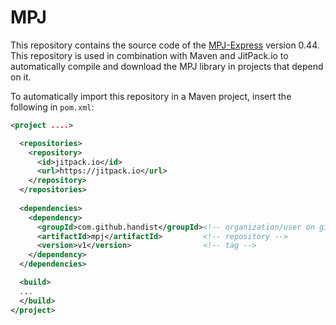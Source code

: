 # MPJ

This repository contains the source code of the [MPJ-Express](http://mpj-express.org/) version 0.44. 
This repository is used in combination with Maven and JitPack.io to automatically compile and download the MPJ library in projects that depend on it. 

To automatically import this repository in a Maven project, insert the following in `pom.xml`:

```xml
<project ....>

  <repositories>
    <repository>
      <id>jitpack.io</id>
      <url>https://jitpack.io</url>
    </repository>
  </repositories>
  
  <dependencies>
    <dependency>
      <groupId>com.github.handist</groupId><!-- organization/user on github -->
      <artifactId>mpj</artifactId>         <!-- repository -->
      <version>v1</version>                <!-- tag -->
    </dependency>
  </dependencies>

  <build>
  ...
  </build>
</project>
```
